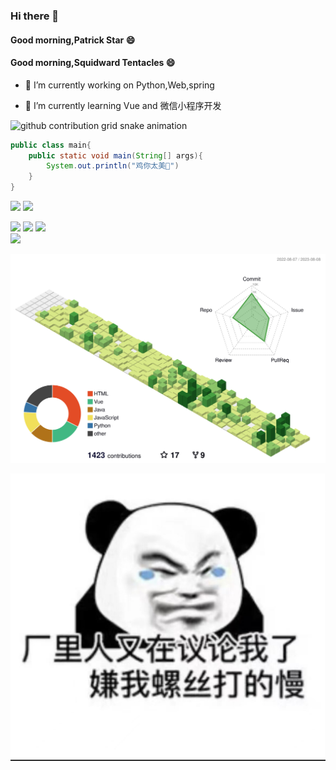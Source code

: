### Hi there 👋

#### Good morning,Patrick Star :smile:

#### Good morning,Squidward Tentacles :smile:

- 🔭 I’m currently working on Python,Web,spring

- 🌱 I’m currently learning Vue and 微信小程序开发

<picture>
  <source media="(prefers-color-scheme: dark)" srcset="https://raw.githubusercontent.com/steam-404/steam-404/output/github-contribution-grid-snake-dark.svg">
  <source media="(prefers-color-scheme: light)" srcset="https://raw.githubusercontent.com/steam-404/steam-404/output/github-contribution-grid-snake.svg">
  <img alt="github contribution grid snake animation" src="https://raw.githubusercontent.com/steam-404/steam-404/output/github-contribution-grid-snake.svg">
</picture>

```java
public class main{
    public static void main(String[] args){
        System.out.println("鸡你太美🐔")
    }
}
```

 <img src="https://github-readme-stats.vercel.app/api?username=steam-404&hide_title=true&hide_border=true&show_icons=true&include_all_commits=true&line_height=21&bg_color=0,EC6C6C,FFD479,FFFC79,73FA79&theme=graywhite&locale=cn"></img>
 <img src="https://github-readme-stats.vercel.app/api/top-langs/?username=steam-404&hide_title=true&hide_border=true&layout=compact&bg_color=0,73FA79,73FDFF,D783FF&theme=graywhite&locale=cn"></src>

<div>
   <img src="https://metrics.lecoq.io/steam-404?template=classic&config.timezone=Asia%2FShanghai">
   <img src="https://github-profile-trophy.vercel.app/?username=steam-404" />
   <img src="https://github-readme-streak-stats.herokuapp.com/?user=steam-404" />
</div>

<div>
    <a href="https://steam-404.gtihub.io"> 
       <img src="https://readme-typing-svg.herokuapp.com/?lines=console.log(ikun);哎呦,你干嘛!&center=true&size=27"> 
    </a>
 </div>

![](./profile-3d-contrib/profile-green-animate.svg)

![](./resources/myState.jpg)
